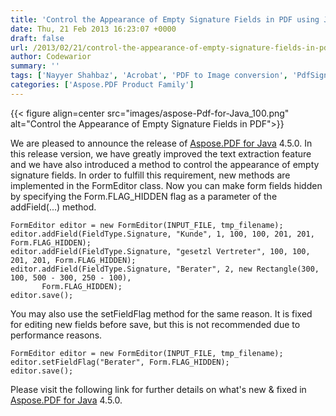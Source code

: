 ```yaml
---
title: 'Control the Appearance of Empty Signature Fields in PDF using Java'
date: Thu, 21 Feb 2013 16:23:07 +0000
draft: false
url: /2013/02/21/control-the-appearance-of-empty-signature-fields-in-pdf-using-java/
author: Codewarior
summary: ''
tags: ['Nayyer Shahbaz', 'Acrobat', 'PDF to Image conversion', 'PdfSignature', 'Sign PDF file', 'Signature appearance', 'Text extraction', 'annotation export', 'java', 'product release', 'text replace']
categories: ['Aspose.PDF Product Family']
---
```




{{< figure align=center src="images/aspose-Pdf-for-Java_100.png" alt="Control the Appearance of Empty Signature Fields in PDF">}}


We are pleased to announce the release of [Aspose.PDF for Java][1] 4.5.0. In this release version, we have greatly improved the text extraction feature and we have also introduced a method to control the appearance of empty signature fields. In order to fulfill this requirement, new methods are implemented in the FormEditor class. Now you can make form fields hidden by specifying the Form.FLAG\_HIDDEN flag as a parameter of the addField(...) method.

```
FormEditor editor = new FormEditor(INPUT_FILE, tmp_filename);  
editor.addField(FieldType.Signature, "Kunde", 1, 100, 100, 201, 201, Form.FLAG_HIDDEN);  
editor.addField(FieldType.Signature, "gesetzl Vertreter", 100, 100, 201, 201, Form.FLAG_HIDDEN);  
editor.addField(FieldType.Signature, "Berater", 2, new Rectangle(300, 100, 500 - 300, 250 - 100), 
       Form.FLAG_HIDDEN); 
editor.save();
```

You may also use the setFieldFlag method for the same reason. It is fixed for editing new fields before save, but this is not recommended due to performance reasons.

```
FormEditor editor = new FormEditor(INPUT_FILE, tmp_filename);  
editor.setFieldFlag("Berater", Form.FLAG_HIDDEN); 
editor.save();
```

Please visit the following link for further details on what's new & fixed in [Aspose.PDF for Java][2] 4.5.0.




[1]: https://downloads.aspose.com/pdf/java
[2]: https://downloads.aspose.com/pdf/java




